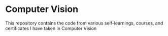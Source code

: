 # Computer Vision
This repository contains the code from various self-learnings, courses, and certificates I have taken in Computer Vision
